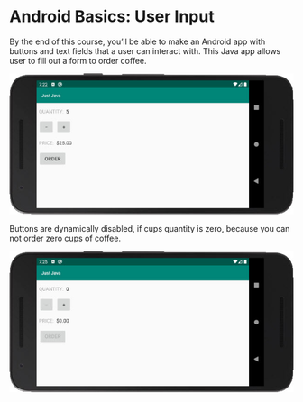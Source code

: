 # Android Basics: User Input
By the end of this course, you’ll be able to make an Android app with buttons and text fields
that a user can interact with. This Java app allows user to fill out a form to order coffee.

![Order coffee](02.basics_-_user_input/data/2019.10.13_order_coffee.jpg)

Buttons are dynamically disabled, if cups quantity is zero,
because you can not order zero cups of coffee.

![Dynamical GUI](02.basics_-_user_input/data/2019.10.13_order_coffee-2.jpg)
